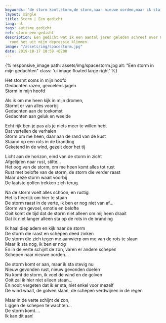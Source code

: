 ```yaml
---
keywords: 'de storm komt,storm,de storm,naar nieuwe oorden,maar ik sta'
layout: single
title: Storm | Een gedicht
lang: nl
tags: autisme gedicht
ref: storm-een-gedicht
description: Een gedicht wat ik een aantal jaren geleden schreef over mijn gevoelens
  rond het uit mijn depressie klimmen.
image: "/assets/img/spacestorm.jpg"
date: 2019-10-17 10:59 +0200
---
```

{% responsive_image path: assets/img/spacestorm.jpg alt: "Een storm in mijn gedachten" class: 'ui image floated large right' %}

Het stormt soms in mijn hoofd\
Gedachten razen, gevoelens jagen\
Storm in mijn hoofd

Als ik om me heen kijk in mijn dromen,\
Stormt er van alles voorbij\
Gedachten aan de toekomst\
Gedachten aan geluk en weelde

Echt rijk ben je pas als je niets meer te willen hebt\
Dat vertellen de verhalen\
Storm om me heen, daar aan de rand van de kust\
Staand op een rots in de branding\
Geketend in de wind, gezelt door het tij

Licht aan de horizon, eind van de storm in zicht\
Afgelijden naar rust, stilte...\
Het oog van de storm, om me heen komt alles tot rust\
Rust met belofte van de storm, de storm die verder raast\
Maar deze storm waait voorbij\
De laatste golfen trekken zich terug

Na de storm voelt alles schoon, en rustig\
Het is heerlijk om hier te staan\
De storm raast in de verte, ik ben er nog niet van af...\
Storm van gevoel, emotie en belofte\
Ooit komt de tijd dat de storm niet alleen om mij heen draait\
Dat ik niet langer alleen sta op de rots in de branding

Ik haal diep adem en kijk naar de storm\
De storm die raast en schepen deed zinken\
De storm die zich tegen me aanwierp om me van de rots te slaan\
Maar ik sta nog, ik ben er nog\
En in de verte schijnt de zon, varen er andere schepen\
Schepen naar nieuwe oorden...

De storm komt er aan, maar ik sta stevig nu\
Nieuw gevonden rust, nieuw gevonden doelen\
Nu komt de storm, ik voel de wind en de golven\
Ooit zal ik hier niet alleen staan...\
En nooit vergeten dat ik er sta, niet enkel voor mezelf\
De wind waait, de golven slaan, de schepen verdwijnen in de regen

Maar in de verte schijnt de zon,\
Liggen de schepen te wachten...\
De storm komt....\
Ik kan dit aan!